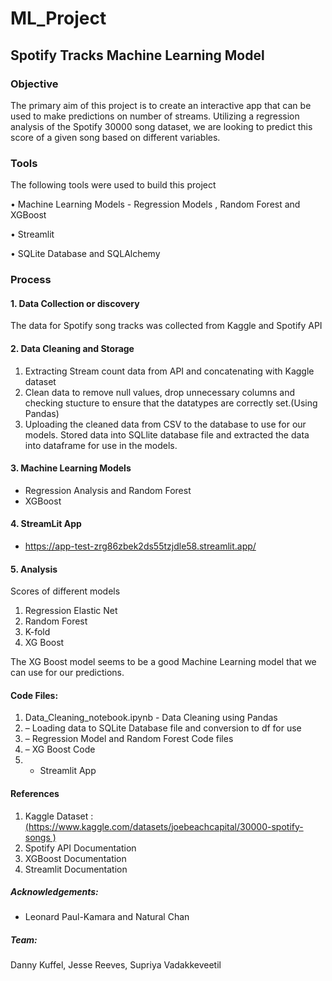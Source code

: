 # ML_Project

## Spotify Tracks Machine Learning Model

### Objective

The primary aim of this project is to create an interactive app that can be used to make predictions on number of streams. Utilizing a regression analysis of the Spotify 30000 song dataset, we are looking to predict this score of a given song based on different variables.

### Tools
The following tools were used to build this project

•	Machine Learning Models - Regression Models , Random Forest and XGBoost

•	Streamlit

•	SQLite Database and SQLAlchemy

### Process
#### 1. Data Collection or discovery
The data for Spotify song tracks was collected from Kaggle and Spotify API

#### 2. Data Cleaning and Storage
1. Extracting Stream count data from API and concatenating with Kaggle dataset
2. Clean data to remove null values, drop unnecessary columns and checking stucture to ensure that the datatypes are correctly set.(Using Pandas)
3. Uploading the cleaned data from CSV to the database to use for our models. Stored data into SQLlite database file and extracted the data into dataframe for use in the models.

#### 3. Machine Learning Models
-	Regression Analysis and Random Forest
-	XGBoost 

#### 4. StreamLit App
- https://app-test-zrg86zbek2ds55tzjdle58.streamlit.app/

#### 5. Analysis 
Scores of different models
1. Regression Elastic Net
2. Random Forest
3. K-fold
4. XG Boost

The XG Boost model seems to be a good Machine Learning model that we can use for our predictions. 

#### Code Files:
1. Data_Cleaning_notebook.ipynb - Data Cleaning using Pandas
2.	 – Loading data to SQLite Database file and conversion to df for use
3.	 – Regression Model and Random Forest Code files
4.	 – XG Boost Code
5.	 - Streamlit App

#### References
1. Kaggle Dataset : [(https://www.kaggle.com/datasets/joebeachcapital/30000-spotify-songs )](https://www.kaggle.com/datasets/joebeachcapital/30000-spotify-songs )
2. Spotify API Documentation
3. XGBoost Documentation
4. Streamlit Documentation

##### Acknowledgements:
- Leonard Paul-Kamara and Natural Chan

##### Team:
Danny Kuffel, Jesse Reeves, Supriya Vadakkeveetil
